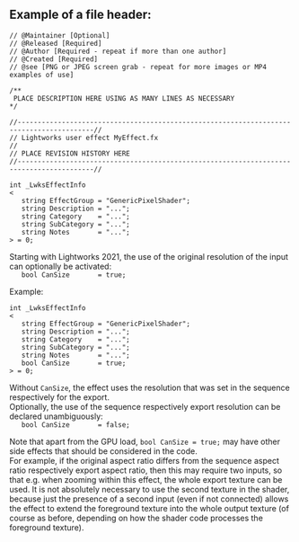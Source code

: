 ## Example of a file header:

``` Code
// @Maintainer [Optional]
// @Released [Required]
// @Author [Required - repeat if more than one author]
// @Created [Required]
// @see [PNG or JPEG screen grab - repeat for more images or MP4 examples of use]

/**
 PLACE DESCRIPTION HERE USING AS MANY LINES AS NECESSARY
*/

//-----------------------------------------------------------------------------------------//
// Lightworks user effect MyEffect.fx
//
// PLACE REVISION HISTORY HERE
//-----------------------------------------------------------------------------------------//

int _LwksEffectInfo
<
   string EffectGroup = "GenericPixelShader";
   string Description = "...";
   string Category    = "...";
   string SubCategory = "...";
   string Notes       = "...";
> = 0;
```
Starting with Lightworks 2021, the use of the original resolution of the input can optionally be activated:  
`   bool CanSize       = true;`  
  
Example:  
``` Code
int _LwksEffectInfo
<
   string EffectGroup = "GenericPixelShader";
   string Description = "...";
   string Category    = "...";
   string SubCategory = "...";
   string Notes       = "...";
   bool CanSize       = true;
> = 0;
```  
Without `CanSize`, the effect uses the resolution that was set in the sequence respectively for the export.  
Optionally, the use of the sequence respectively export resolution can be declared unambiguously:  
`   bool CanSize       = false;`  
  
Note that apart from the GPU load, `bool CanSize = true;` may have other side effects that should be considered in the code.  
For example, if the original aspect ratio differs from the sequence aspect ratio respectively export aspect ratio, then this may require two inputs, so that e.g. when zooming within this effect, the whole export texture can be used. It is not absolutely necessary to use the second texture in the shader, because just the presence of a second input (even if not connected) allows the effect to extend the foreground texture into the whole output texture (of course as before, depending on how the shader code processes the foreground texture). 
